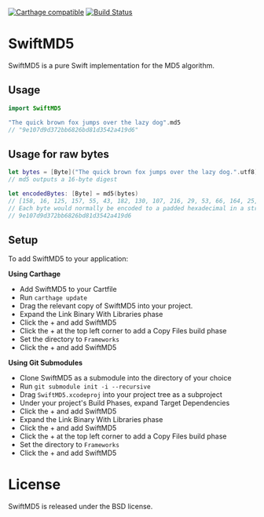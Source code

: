 [![Carthage compatible](https://img.shields.io/badge/Carthage-compatible-4BC51D.svg?style=flat)](https://github.com/Carthage/Carthage)
[![Build Status](https://travis-ci.org/mpurland/SwiftMD5.svg?branch=master)](https://travis-ci.org/mpurland/SwiftMD5)

SwiftMD5
========

SwiftMD5 is a pure Swift implementation for the MD5 algorithm.

Usage
-----

```swift
import SwiftMD5

"The quick brown fox jumps over the lazy dog".md5
// "9e107d9d372bb6826bd81d3542a419d6"
```

Usage for raw bytes
-------------------
```swift
let bytes = [Byte]("The quick brown fox jumps over the lazy dog.".utf8)
// md5 outputs a 16-byte digest

let encodedBytes: [Byte] = md5(bytes)
// [158, 16, 125, 157, 55, 43, 182, 130, 107, 216, 29, 53, 66, 164, 25, 214]
// Each byte would normally be encoded to a padded hexadecimal in a string
// 9e107d9d372bb6826bd81d3542a419d6
```

Setup
-----

To add SwiftMD5 to your application:

**Using Carthage**

- Add SwiftMD5 to your Cartfile
- Run `carthage update`
- Drag the relevant copy of SwiftMD5 into your project.
- Expand the Link Binary With Libraries phase
- Click the + and add SwiftMD5
- Click the + at the top left corner to add a Copy Files build phase
- Set the directory to `Frameworks`
- Click the + and add SwiftMD5

**Using Git Submodules**

- Clone SwiftMD5 as a submodule into the directory of your choice
- Run `git submodule init -i --recursive`
- Drag `SwiftMD5.xcodeproj` into your project tree as a subproject
- Under your project's Build Phases, expand Target Dependencies
- Click the + and add SwiftMD5
- Expand the Link Binary With Libraries phase
- Click the + and add SwiftMD5
- Click the + at the top left corner to add a Copy Files build phase
- Set the directory to `Frameworks`
- Click the + and add SwiftMD5

License
=======

SwiftMD5 is released under the BSD license.
